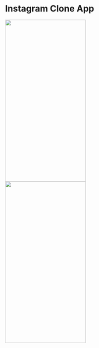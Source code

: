 # Instagram Clone App

<img src="https://user-images.githubusercontent.com/56281886/144342777-ac7d1e29-7614-49ae-94a8-cd47f785a948.jpg" width="260" height="520"> <img src="https://user-images.githubusercontent.com/56281886/144342793-cdfb3076-7b00-4227-a831-0e876e308f2e.jpg" width="260" height="520">
